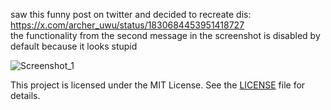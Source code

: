 saw this funny post on twitter and decided to recreate dis: https://x.com/archer_uwu/status/1830684453951418727 \
the functionality from the second message in the screenshot is disabled by default because it looks stupid

![Screenshot_1](https://i.imgur.com/QzxHz6Z.png)

This project is licensed under the MIT License. See the [LICENSE](LICENSE) file for details.
